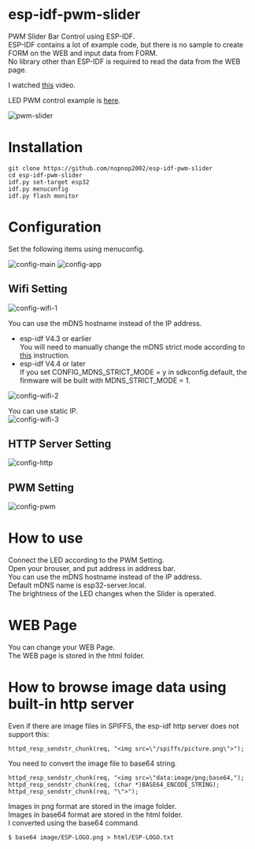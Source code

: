 # esp-idf-pwm-slider
PWM Slider Bar Control using ESP-IDF.   
ESP-IDF contains a lot of example code, but there is no sample to create FORM on the WEB and input data from FORM.   
No library other than ESP-IDF is required to read the data from the WEB page.   

I watched [this](https://www.youtube.com/watch?v=s-NFdMXA0H4&t=167s) video.   

LED PWM control example is [here](https://github.com/espressif/esp-idf/tree/master/examples/peripherals/ledc/ledc_basic).   


![pwm-slider](https://user-images.githubusercontent.com/6020549/135744931-c5a9deb7-0347-4635-be0c-46d2c79a42f8.jpg)

# Installation
```
git clone https://github.com/nopnop2002/esp-idf-pwm-slider
cd esp-idf-pwm-slider
idf.py set-target esp32
idf.py menuconfig
idf.py flash monitor
```


# Configuration
Set the following items using menuconfig.

![config-main](https://user-images.githubusercontent.com/6020549/135744943-ca704fba-2786-4238-88bd-5fb5b7aae8f1.jpg)
![config-app](https://user-images.githubusercontent.com/6020549/135744945-34686d90-e0c6-4520-8e66-5a4fb05f0cbe.jpg)

## Wifi Setting

![config-wifi-1](https://user-images.githubusercontent.com/6020549/135744955-36149a83-d887-4271-8cae-b90cf188dda6.jpg)

You can use the mDNS hostname instead of the IP address.   
- esp-idf V4.3 or earlier   
 You will need to manually change the mDNS strict mode according to [this](https://github.com/espressif/esp-idf/issues/6190) instruction.   
- esp-idf V4.4 or later  
 If you set CONFIG_MDNS_STRICT_MODE = y in sdkconfig.default, the firmware will be built with MDNS_STRICT_MODE = 1.

![config-wifi-2](https://user-images.githubusercontent.com/6020549/135744972-d83fdc41-c472-46be-8a55-dd04d88e47e6.jpg)

You can use static IP.   
![config-wifi-3](https://user-images.githubusercontent.com/6020549/135744976-4a1c626d-3e93-498f-9062-a91914676567.jpg)

## HTTP Server Setting
![config-http](https://user-images.githubusercontent.com/6020549/135744994-eb863ae8-32f8-4082-a73e-49c1516ce16f.jpg)

## PWM Setting
![config-pwm](https://user-images.githubusercontent.com/6020549/135745004-cfc7631c-49ad-4751-bc39-181dadf412db.jpg)

# How to use
Connect the LED according to the PWM Setting.   
Open your brouser, and put address in address bar.   
You can use the mDNS hostname instead of the IP address.   
Default mDNS name is esp32-server.local.   
The brightness of the LED changes when the Slider is operated.   

# WEB Page
You can change your WEB Page.   
The WEB page is stored in the html folder.   

# How to browse image data using built-in http server   
Even if there are image files in SPIFFS, the esp-idf http server does not support this:   
```
httpd_resp_sendstr_chunk(req, "<img src=\"/spiffs/picture.png\">");
```

You need to convert the image file to base64 string.   
```
httpd_resp_sendstr_chunk(req, "<img src=\"data:image/png;base64,");
httpd_resp_sendstr_chunk(req, (char *)BASE64_ENCODE_STRING);
httpd_resp_sendstr_chunk(req, "\">");
```

Images in png format are stored in the image folder.   
Images in base64 format are stored in the html folder.   
I converted using the base64 command.   
```
$ base64 image/ESP-LOGO.png > html/ESP-LOGO.txt
```
